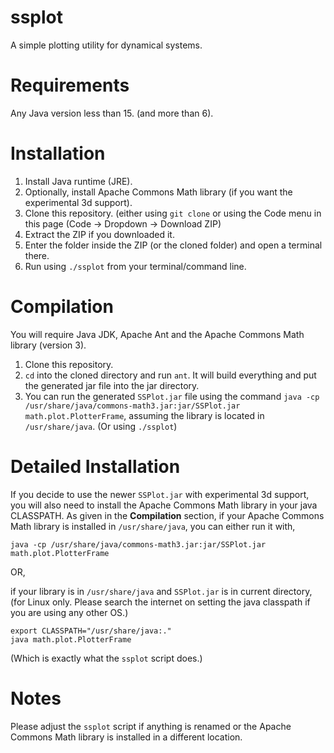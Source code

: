 # ssplot
A simple plotting utility for dynamical systems.

# Requirements
Any Java version less than 15. (and more than 6).

# Installation
1. Install Java runtime (JRE).
2. Optionally, install Apache Commons Math library (if you want the experimental 3d support).
3. Clone this repository. (either using `git clone` or using the Code menu in this page (Code -> Dropdown -> Download ZIP)
4. Extract the ZIP if you downloaded it.
5. Enter the folder inside the ZIP (or the cloned folder) and open a terminal there.
6. Run using `./ssplot` from your terminal/command line.

# Compilation
You will require Java JDK, Apache Ant and the Apache Commons Math library (version 3).

1. Clone this repository.
2. `cd` into the cloned directory and run `ant`. It will build everything and put the generated jar file into the jar directory.
3. You can run the generated `SSPlot.jar` file using the command `java -cp /usr/share/java/commons-math3.jar:jar/SSPlot.jar math.plot.PlotterFrame`, assuming the library is located in `/usr/share/java`. (Or using `./ssplot`)

# Detailed Installation
If you decide to use the newer `SSPlot.jar` with experimental 3d support, you will also need to install the Apache Commons Math library in your java CLASSPATH. As given in the **Compilation** section, if your Apache Commons Math library is installed in `/usr/share/java`, you can either run it with,

    java -cp /usr/share/java/commons-math3.jar:jar/SSPlot.jar math.plot.PlotterFrame
    
OR,

if your library is in `/usr/share/java` and `SSPlot.jar` is in current directory, (for Linux only. Please search the internet on setting the java classpath if you are using any other OS.)
 
    export CLASSPATH="/usr/share/java:."
    java math.plot.PlotterFrame

(Which is exactly what the `ssplot` script does.)

# Notes
Please adjust the `ssplot` script if anything is renamed or the Apache Commons Math library is installed in a different location.
